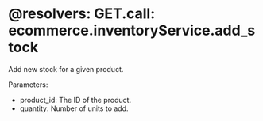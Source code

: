 @resolvers:
    GET.call: ecommerce.inventoryService.add_stock
===
Add new stock for a given product.

Parameters:
- product_id: The ID of the product.
- quantity: Number of units to add.
        